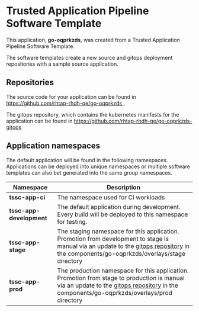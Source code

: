 # Trusted Application Pipeline Software Template

This application, **go-oqprkzds**, was created from a Trusted Application Pipeline Software Template.

The software templates create a new source and gitops deployment repositories with a sample source application. 

## Repositories

The source code for your application can be found in [https://github.com/rhtap-rhdh-qe/go-oqprkzds ](https://github.com/rhtap-rhdh-qe/go-oqprkzds ).
 
The gitops repository, which contains the kubernetes manifests for the application can be found in 
[https://github.com/rhtap-rhdh-qe/go-oqprkzds-gitops ](https://github.com/rhtap-rhdh-qe/go-oqprkzds-gitops ) 

## Application namespaces 

The default application will be found in the following namespaces. Applications can be deployed into unique namespaces or multiple software templates can also bet generated into the same group namespaces.  

|  Namespace   |  Description   |  
| -------- | -------- |
| **tssc-app-ci** | The namespace used for CI workloads |
| **tssc-app-development** | The default application during development. Every build will be deployed to this namespace for testing. |
| **tssc-app-stage** | The staging namespace for this application. Promotion from development to stage is manual via an update to the [gitops repository](https://github.com/rhtap-rhdh-qe/go-oqprkzds-gitops ) in the components/go-oqprkzds/overlays/stage directory |
| **tssc-app-prod** | The production namespace for this application. Promotion from stage to production is manual via an update to the [gitops repository](https://github.com/rhtap-rhdh-qe/go-oqprkzds-gitops ) in the components/go-oqprkzds/overlays/prod directory |